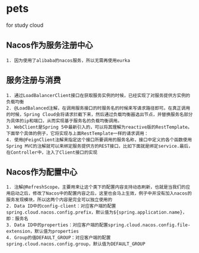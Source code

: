 # pets
 for study cloud
 
 ## Nacos作为服务注册中心
    1. 因为使用了alibaba的nacos服务，所以无需再使用eurka
 ## 服务注册与消费
    1. 通过LoadBalancerClient接口在获取服务实例的时候，已经实现了对服务提供方实例的负载均衡
    2. @LoadBalanced注解，在调用服务接口的时服务名的时候来写请求路径即可。在真正调用的时候，Spring Cloud会将请求拦截下来，然后通过负载均衡器选出节点，并替换服务名部分为具体的ip和端口，从而实现基于服务名的负载均衡调用。
    3. WebClient是Spring 5中最新引入的，可以将其理解为reactive版的RestTemplate。下面举个具体的例子，它将实现与上面RestTemplate一样的请求调用：
    4. 使用@FeignClient注解来指定这个接口所要调用的服务名称，接口中定义的各个函数使用Spring MVC的注解就可以来绑定服务提供方的REST接口，比如下面就是绑定service.最后，在Controller中，注入了Client接口的实现
 ## Nacos作为配置中心
    1. 注解@RefreshScope，主要用来让这个类下的配置内容支持动态刷新，也就是当我们的应用启动之后，修改了Nacos中的配置内容之后，这里也会马上生效，例子中并没有加入nacos的服务发现模块，所以这两个内容是完全可以独立使用的
    2. Data ID中的config-client：对应客户端的配置spring.cloud.nacos.config.prefix，默认值为${spring.application.name}，即：服务名
    3. Data ID中的properties：对应客户端的配置spring.cloud.nacos.config.file-extension，默认值为properties
    4. Group的值DEFAULT_GROUP：对应客户端的配置spring.cloud.nacos.config.group，默认值为DEFAULT_GROUP
    